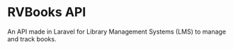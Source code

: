 # RVBooks API

An API made in Laravel for Library Management Systems (LMS) to manage and track books.

